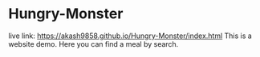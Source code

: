 # Hungry-Monster
live link: https://akash9858.github.io/Hungry-Monster/index.html
This is a website demo. Here you can find a meal by search.
